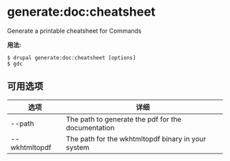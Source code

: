 # generate:doc:cheatsheet
Generate a printable cheatsheet for Commands

**用法:**
```
$ drupal generate:doc:cheatsheet [options]
$ gdc  
```

## 可用选项
选项 | 详细
-------|-------------
--path | The path to generate the pdf for the documentation
--wkhtmltopdf | The path for the wkhtmltopdf binary in your system
